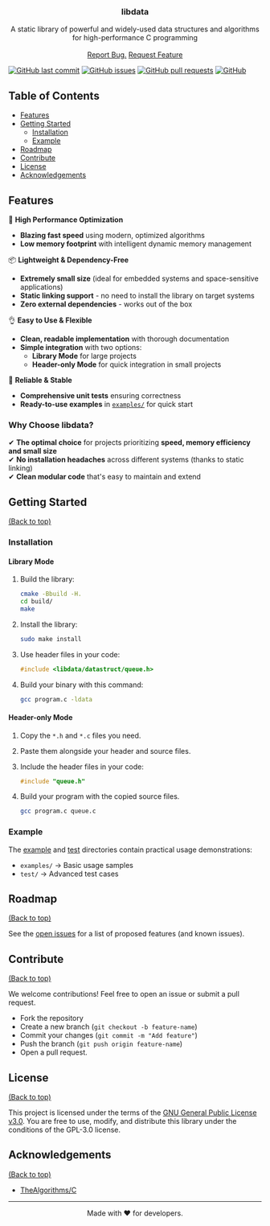 <!-- markdownlint-disable MD033 MD041 -->
<br />
<div align="center">
    <h3 align="center">libdata</h3>
    <p align="center">
        A static library of powerful and widely-used data structures and algorithms for high-performance C programming
        <br />
        <br />
        <a href="https://github.com/iamrezamousavi/libdata/issues/new?labels=bug&template=bug-report---.md">Report Bug.</a>
        <a href="https://github.com/iamrezamousavi/libdata/issues/new?labels=enhancement&template=feature-request---.md">Request Feature</a>
    </p>
</div>

[![GitHub last commit](https://img.shields.io/github/last-commit/iamrezamousavi/libdata)](https://img.shields.io/github/last-commit/iamrezamousavi/libdata)
[![GitHub issues](https://img.shields.io/github/issues-raw/iamrezamousavi/libdata)](https://img.shields.io/github/issues-raw/iamrezamousavi/libdata)
[![GitHub pull requests](https://img.shields.io/github/issues-pr/iamrezamousavi/libdata)](https://img.shields.io/github/issues-pr/iamrezamousavi/libdata)
[![GitHub](https://img.shields.io/github/license/iamrezamousavi/libdata)](https://img.shields.io/github/license/iamrezamousavi/libdata)

## Table of Contents

- [Features](#features)
- [Getting Started](#getting-started)
  - [Installation](#installation)
  - [Example](#example)
- [Roadmap](#roadmap)
- [Contribute](#contribute)
- [License](#license)
- [Acknowledgements](#acknowledgements)

## Features

🚀 **High Performance Optimization**

- **Blazing fast speed** using modern, optimized algorithms
- **Low memory footprint** with intelligent dynamic memory management

📦 **Lightweight & Dependency-Free**

- **Extremely small size** (ideal for embedded systems and space-sensitive applications)
- **Static linking support** - no need to install the library on target systems
- **Zero external dependencies** - works out of the box

👌 **Easy to Use & Flexible**

- **Clean, readable implementation** with thorough documentation
- **Simple integration** with two options:
  - **Library Mode** for large projects
  - **Header-only Mode** for quick integration in small projects

🧪 **Reliable & Stable**

- **Comprehensive unit tests** ensuring correctness
- **Ready-to-use examples** in [`examples/`](examples/) for quick start

### Why Choose libdata?

✔ **The optimal choice** for projects prioritizing **speed, memory efficiency and small size**  
✔ **No installation headaches** across different systems (thanks to static linking)  
✔ **Clean modular code** that's easy to maintain and extend  

## Getting Started

[(Back to top)](#table-of-contents)

### Installation

#### Library Mode

1. Build the library:

    ```bash
    cmake -Bbuild -H.
    cd build/
    make
    ```

2. Install the library:

    ```bash
    sudo make install
    ```

3. Use header files in your code:

    ```c
    #include <libdata/datastruct/queue.h>
    ```

4. Build your binary with this command:

    ```bash
    gcc program.c -ldata
    ```

#### Header-only Mode

1. Copy the `*.h` and `*.c` files you need.
2. Paste them alongside your header and source files.
3. Include the header files in your code:

    ```c
    #include "queue.h"
    ```

4. Build your program with the copied source files.

    ```bash
    gcc program.c queue.c
    ```

### Example

The [example](./example/) and [test](./test/) directories contain practical usage demonstrations:

- `examples/` → Basic usage samples
- `test/` → Advanced test cases

## Roadmap

[(Back to top)](#table-of-contents)

See the [open issues](https://github.com/IamRezaMousavi/libdata/issues) for a list of proposed features (and known issues).

## Contribute

[(Back to top)](#table-of-contents)

We welcome contributions! Feel free to open an issue or submit a pull request.

- Fork the repository
- Create a new branch (`git checkout -b feature-name`)
- Commit your changes (`git commit -m "Add feature"`)
- Push the branch (`git push origin feature-name`)
- Open a pull request.

## License

[(Back to top)](#table-of-contents)

This project is licensed under the terms of the [GNU General Public License v3.0](./LICENSE).
You are free to use, modify, and distribute this library under the conditions of the GPL-3.0 license.

## Acknowledgements

[(Back to top)](#table-of-contents)

- [TheAlgorithms/C](https://github.com/TheAlgorithms/C)

---

<div align="center"> Made with ❤️ for developers. </div>
